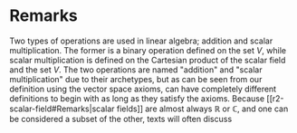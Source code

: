 # Remarks
Two types of operations are used in linear algebra; addition and scalar multiplication.
The former is a binary operation defined on the set $V$, while scalar multiplication is defined on the Cartesian product of the scalar field and the set $V$.
The two operations are named "addition" and "scalar multiplication" due to their archetypes, but as can be seen from our definition using the vector space axioms, can have completely different definitions to begin with as long as they satisfy the axioms.
Because [[r2-scalar-field#Remarks|scalar fields]] are almost always $\mathbb{R}$ or $\mathbb{C}$, and one can be considered a subset of the other, texts will often discuss 
